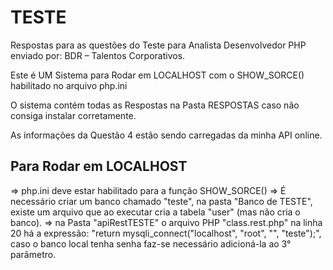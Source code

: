 # TESTE
Respostas para as questões do Teste para Analista Desenvolvedor PHP enviado por: BDR – Talentos Corporativos.

Este é UM Sistema para Rodar em LOCALHOST com o SHOW_SORCE() habilitado no arquivo php.ini

O sistema contém todas as Respostas na Pasta RESPOSTAS caso não consiga instalar corretamente.

As informações da Questão 4 estão sendo carregadas da minha API online.

## Para Rodar em LOCALHOST ##
=> php.ini deve estar habilitado para a função SHOW_SORCE()
=> É necessário criar um  banco chamado "teste", na pasta "Banco de TESTE", existe um arquivo que ao executar cria a tabela "user" (mas não cria o banco).
=> na Pasta "apiRestTESTE" o arquivo PHP "class.rest.php" na linha 20 há a expressão: "return mysqli_connect("localhost", "root", "", "teste");", caso o banco local tenha senha faz-se necessário adicioná-la ao 3° parâmetro.

